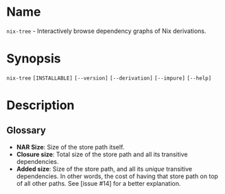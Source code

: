 # Name

`nix-tree` - Interactively browse dependency graphs of Nix derivations.

# Synopsis

`nix-tree` 
  `[INSTALLABLE]`
  `[--version]`
  `[--derivation]`
  `[--impure]`
  `[--help]`

# Description

## Glossary

* **NAR Size**: Size of the store path itself.
* **Closure size**: Total size of the store path and all its transitive dependencies.
* **Added size**:  Size of the store path, and all its _unique_ transitive
  dependencies. In other words, the cost of having that store path on top
  of all other paths. See [issue #14] for a better explanation.
